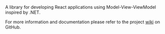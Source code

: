 A library for developing React applications using Model-View-ViewModel inspired by .NET.

For more information and documentation please refer to the project [wiki](https://github.com/Andrei15193/react-model-view-viewmodel/wiki) on GitHub.